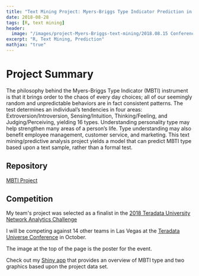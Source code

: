 ```yaml
---
title: "Text Mining Project: Myers-Briggs Type Indicator Prediction in R using Message Board Posts"
date: 2018-08-28
tags: [R, text mining]
header:
  image: "/images/project-Myers-Briggs-text-mining/2018.08.15 Conference Poster.jpg"
excerpt: "R, Text Mining, Prediction"
mathjax: "true"
---
```


# Project Summary
The philosophy behind the Myers-Briggs Type Indicator (MBTI) instrument is that it brings order to the chaos of every day choices; all of our seemingly random and unpredictable behaviors are in fact consistent patterns. The test determines an individual’s tendencies in four areas: Extroversion/Introversion, Sensing/Intuition, Thinking/Feeling, and Judging/Perceiving, yielding 16 types.
Understanding personality type may help strengthen many areas of a person’s life. Type understanding may also benefit employee management, customer service, and marketing.
This text mining/predictive analysis project yields a model that can predict MBTI type based upon a text sample, rather than a formal test.

## Repository
 [MBTI Project](https://github.com/RonnieSchneider/MBTI_Prediction_R_Project/)

## Competition

My team's project was selected as a finalist in the [2018 Teradata University Network Analytics Challenge](https://www.teradatauniversitynetwork.com/Community/Student-Competitions/2018/2018-TUN-Challenge-Finalists)

 I will be competing against 14 other teams in Las Vegas at the [Teradata Universe Conference](https://analyticsuniverse.teradata.com/) in October.

The image at the top of the page is the poster for the event.

Check out my [Shiny app](https://ronnieschneider.shinyapps.io/MBTI_prediction_Shiny/) that provides an overview of MBTI type and two graphics based upon the project data set.
